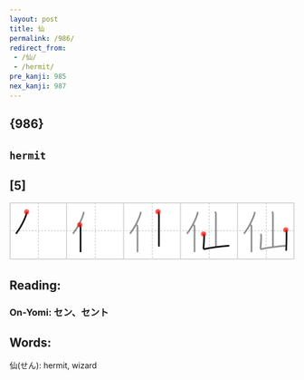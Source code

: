 ```yaml
---
layout: post
title: 仙
permalink: /986/
redirect_from:
 - /仙/
 - /hermit/
pre_kanji: 985
nex_kanji: 987
---
```


## {986}

## `hermit`

## [5]

<div class="stroke"><img src="../images/E4BB99.png" /></div>

## Reading:

### On-Yomi: セン、セント

## Words:

仙(せん): hermit, wizard
